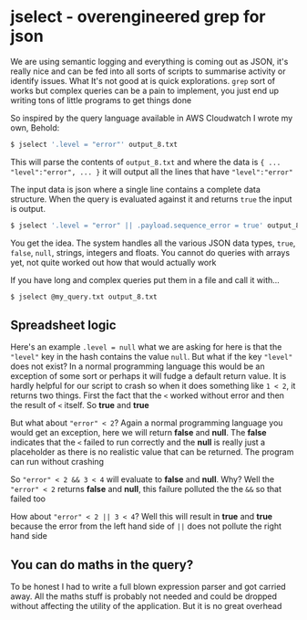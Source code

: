 # jselect - overengineered grep for json

We are using semantic logging and everything is coming out as JSON, it's really nice and can be fed into all sorts of scripts to summarise activity or identify issues. What It's not good at is quick explorations. `grep` sort of works but complex queries can be a pain to implement, you just end up writing tons of little programs to get things done

So inspired by the query language available in AWS Cloudwatch I wrote my own, Behold:

```bash
$ jselect '.level = "error"' output_8.txt
```

This will parse the contents of `output_8.txt` and where the data is `{ ... "level":"error", ... }` it will output all the lines that have `"level":"error"`

The input data is json where a single line contains a complete data structure. When the query is evaluated against it and returns `true` the input is output.

```bash
$ jselect '.level = "error" || .payload.sequence_error = true' output_8.txt
```

You get the idea. The system handles all the various JSON data types, `true`, `false`, `null`, strings, integers and floats. You cannot do queries with arrays yet, not quite worked out how that would actually work

If you have long and complex queries put them in a file and call it with...

```bash
$ jselect @my_query.txt output_8.txt
```


## Spreadsheet logic

Here's an example `.level = null` what we are asking for here is that the `"level"` key in the hash contains the value `null`. But what if the key `"level"` does not exist? In a normal programming language this would be an exception of some sort or perhaps it will fudge a default return value. It is hardly helpful for our script to crash so when it does something like `1 < 2`, it returns two things. First the fact that the `<` worked without error and then the result of `<` itself. So **true** and **true**

But what about `"error" < 2`? Again a normal programming language you would get an exception, here we will return **false** and **null**. The **false** indicates that the `<` failed to run correctly and the **null** is really just a placeholder as there is no realistic value that can be returned. The program can run without crashing

So `"error" < 2 && 3 < 4` will evaluate to **false** and **null**. Why? Well the `"error" < 2` returns **false** and **null**, this failure polluted the the `&&` so that failed too

How about `"error" < 2 || 3 < 4`? Well this will result in **true** and **true** because the error from the left hand side of `||` does not pollute the right hand side

## You can do maths in the query?

To be honest I had to write a full blown expression parser and got carried away. All the maths stuff is probably not needed and could be dropped without affecting the utility of the application. But it is no great overhead

